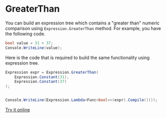 # GreaterThan

You can build an expression tree which contains a "greater than" numeric comparison using `Expression.GreaterThan` method. For example, you have the following code.

```csharp
bool value = 31 > 37;
Console.WriteLine(value);
```

Here is the code that is required to build the same functionality using expression tree. 

```csharp
Expression expr = Expression.GreaterThan(
    Expression.Constant(31),
    Expression.Constant(37)
);


Console.WriteLine(Expression.Lambda<Func<bool>>(expr).Compile()());
```

[Try it online](https://dotnetfiddle.net/97eZm4)